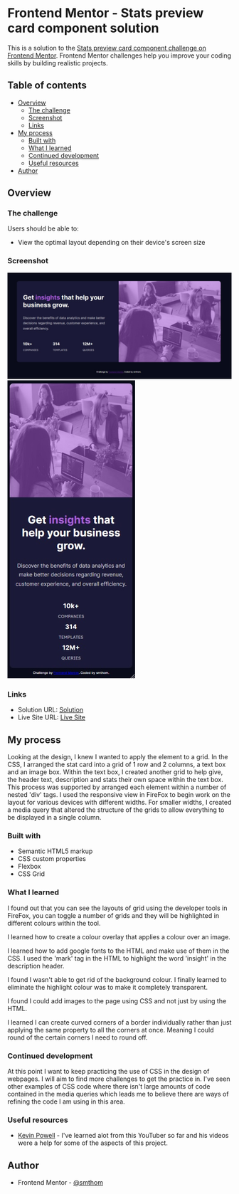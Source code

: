 # Frontend Mentor - Stats preview card component solution

This is a solution to the [Stats preview card component challenge on Frontend Mentor](https://www.frontendmentor.io/challenges/stats-preview-card-component-8JqbgoU62). 
Frontend Mentor challenges help you improve your coding skills by building realistic projects. 

## Table of contents

- [Overview](#overview)
  - [The challenge](#the-challenge)
  - [Screenshot](#screenshot)
  - [Links](#links)
- [My process](#my-process)
  - [Built with](#built-with)
  - [What I learned](#what-i-learned)
  - [Continued development](#continued-development)
  - [Useful resources](#useful-resources)
- [Author](#author)

## Overview

### The challenge

Users should be able to:

- View the optimal layout depending on their device's screen size

### Screenshot

![screenshot of desktop view](./screenshot.jpg)
![screenshot of mobile view](./screenshot2.jpg)

### Links

- Solution URL: [Solution](https://github.com/smthom/Stats-preview-card-component-solution)
- Live Site URL: [Live Site](https://smthom.github.io/Stats-preview-card-component-solution/stats_preview.html)

## My process

Looking at the design, I knew I wanted to apply the element to a grid. In the CSS, I 
arranged the stat card into a grid of 1 row and 2 columns, a text box and an image 
box. Within the text box, I created another grid to help give, the header text, 
description and stats their own space within the text box. This process was supported
by arranged each element within a number of nested 'div' tags. I used the responsive
view in FireFox to begin work on the layout for various devices with different widths.
For smaller widths, I created a media query that altered the structure of the grids to 
allow everything to be displayed in a single column.

### Built with

- Semantic HTML5 markup
- CSS custom properties
- Flexbox
- CSS Grid

### What I learned

I found out that you can see the layouts of grid using the developer tools in FireFox, 
you can toggle a number of grids and they will be highlighted in different colours 
within the tool.

I learned how to create a colour overlay that applies a colour over an image.

I learned how to add google fonts to the HTML and make use of them in the CSS.
I used the 'mark' tag in the HTML to highlight the word 'insight' in the description 
header. 

I found I wasn't able to get rid of the background colour. I finally learned to 
eliminate the highlight colour was to make it completely transparent.

I found I could add images to the page using CSS and not just by using the HTML.

I learned I can create curved corners of a border individually rather than just 
applying the same property to all the corners at once. Meaning I could round of the 
certain corners I need to round off.

### Continued development

At this point I want to keep practicing the use of CSS in the design of webpages. I will
aim to find more challenges to get the practice in. I've seen other examples of CSS code
where there isn't large amounts of code contained in the media queries which leads me to 
believe there are ways of refining the code I am using in this area.

### Useful resources

- [Kevin Powell](https://www.youtube.com/channel/UCJZv4d5rbIKd4QHMPkcABCw) - I've learned 
alot from this YouTuber so far and his videos were a help for some of the aspects of this 
project.

## Author

- Frontend Mentor - [@smthom](https://www.frontendmentor.io/profile/smthom)
